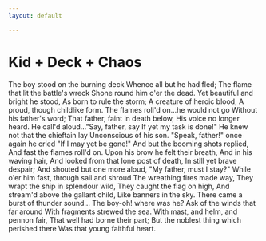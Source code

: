 ```yaml
---
layout: default

---
```


<div>
  <h1>Kid + Deck + Chaos</h1>
  <p>The boy stood on the burning deck
  Whence all but he had fled;
  The flame that lit the battle's wreck
  Shone round him o'er the dead.
  Yet beautiful and bright he stood,
  As born to rule the storm;
  A creature of heroic blood,
  A proud, though childlike form.
  The flames roll'd on...he would not go
  Without his father's word;
  That father, faint in death below,
  His voice no longer heard.
  He call'd aloud..."Say, father, say
  If yet my task is done!"
  He knew not that the chieftain lay
  Unconscious of his son.
  "Speak, father!" once again he cried
  "If I may yet be gone!"
  And but the booming shots replied,
  And fast the flames roll'd on.
  Upon his brow he felt their breath,
  And in his waving hair,
  And looked from that lone post of death,
  In still yet brave despair;
  And shouted but one more aloud,
  "My father, must I stay?"
  While o'er him fast, through sail and shroud
  The wreathing fires made way,
  They wrapt the ship in splendour wild,
  They caught the flag on high,
  And stream'd above the gallant child,
  Like banners in the sky.
  There came a burst of thunder sound...
  The boy-oh! where was he?
  Ask of the winds that far around
  With fragments strewed the sea.
  With mast, and helm, and pennon fair,
  That well had borne their part;
  But the noblest thing which perished there
  Was that young faithful heart.</p>

</div>